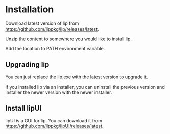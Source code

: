 # Installation

Download latest version of lip from <https://github.com/lippkg/lip/releases/latest>.

Unzip the content to somewhere you would like to install lip.

Add the location to PATH environment variable.

## Upgrading lip

You can just replace the lip.exe with the latest version to upgrade it.

If you installed lip via an installer, you can uninstall the previous version and installer the newer version with the newer installer.

## Install lipUI

lipUI is a GUI for lip. You can download it from <https://github.com/lippkg/lipUI/releases/latest>.

